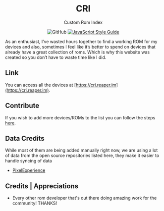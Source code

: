 <h1 align="center">
  CRI
</h1>

<p align="center">
  Custom Rom Index
</p>

<p align="center">
<img alt="GitHub" src="https://img.shields.io/github/license/barelyhuman/custom-rom-index?logoColor=000&colorA=000000&colorB=000000">
<a href="https://standardjs.com"><img src="https://img.shields.io/badge/code_style-standard-brightgreen.svg?colorA=000000&colorB=000000" alt="JavaScript Style Guide"></a>
</p>

As an enthusiast, I’ve wasted hours together to find a working ROM
for my devices and also, sometimes I feel like it’s better to
spend on devices that already have a great collection of roms.
Which is why this website was created so you don’t have to waste
time like I did.

## Link

You can access all the devices at [https://cri.reaper.im](https://cri.reaper.im).

## Contribute

If you wish to add more devices/ROMs to the list you can follow the steps [here](https://cri.reaper.im/submit-rom).

## Data Credits

While most of them are being added manually right now, we are using a lot of data from the open source repositories listed here,
they make it easier to handle syncing of data

- [PixelExperience](https://github.com/PixelExperience)

## Credits | Appreciations

- Every other rom developer that's out there doing amazing work for the community! THANKS!
